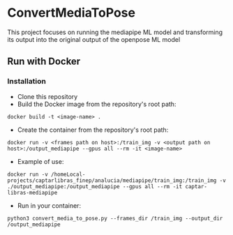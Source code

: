 # ConvertMediaToPose
This project focuses on running the mediapipe ML model and transforming its output into the original output of the openpose ML model

## Run with Docker

### Installation

- Clone this repository
- Build the Docker image from the repository's root path: 
```
docker build -t <image-name> .
```
- Create the container from the repository's root path:
```
docker run -v <frames path on host>:/train_img -v <output path on host>:/output_mediapipe --gpus all --rm -it <image-name>
```
- Example of use:
```
docker run -v /homeLocal-projects/captarlibras_finep/analucia/mediapipe/train_img:/train_img -v ./output_mediapipe:/output_mediapipe --gpus all --rm -it captar-libras-mediapipe
```
- Run in your container:
```
python3 convert_media_to_pose.py --frames_dir /train_img --output_dir /output_mediapipe
```
